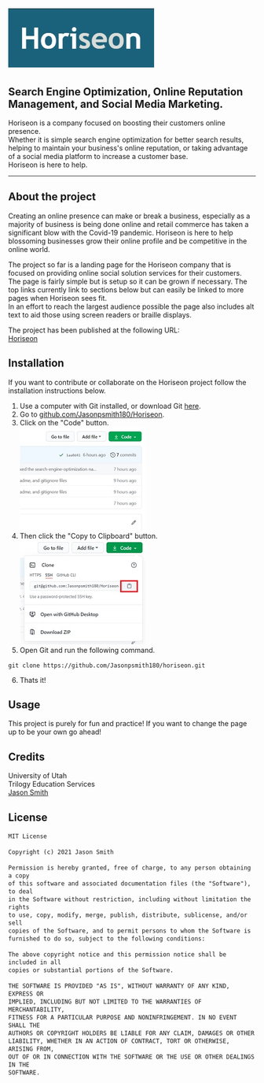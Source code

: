# ![Horiseon Logo](/assets/images/logo.jpg "Horiseon Logo")

##  Search Engine Optimization, Online Reputation Management, and Social Media Marketing.

Horiseon is a company focused on boosting their customers online presence.  
Whether it is simple search engine optimization for better search results, helping to maintain your business's online reputation, or taking advantage of a social media platform to increase a customer base.  
Horiseon is here to help.  

***

## About the project
Creating an online presence can make or break a business, especially as a majority of business is being done online and retail commerce has taken a significant blow with the Covid-19 pandemic.
Horiseon is here to help blossoming businesses grow their online profile and be competitive in the online world.

The project so far is a landing page for the Horiseon company that is focused on providing online social solution services for their customers.  
The page is fairly simple but is setup so it can be grown if necessary. The top links currently link to sections below but can easily be linked to more pages when Horiseon sees fit.  
In an effort to reach the largest audience possible the page also includes alt text to aid those using screen readers or braille displays.

The project has been published at the following URL:  
[Horiseon](https://jasonpsmith180.github.io/Horiseon/)


## Installation
If you want to contribute or collaborate on the Horiseon project follow the installation instructions below.  

1. Use a computer with Git installed, or download Git [here](https://git-scm.com/downloads).
2. Go to [github.com/Jasonpsmith180/Horiseon](https://github.com/Jasonpsmith180/Horiseon).
3. Click on the "Code" button.  
![Code Button](/assets/images/code-button.jpg "Code Button")
4. Then click the "Copy to Clipboard" button.  
![Clipboard Button](/assets/images/clipboard-button.jpg)
5. Open Git and run the following command.  
```
git clone https://github.com/Jasonpsmith180/horiseon.git

```
6. Thats it!

## Usage

This project is purely for fun and practice! If you want to change the page up to be your own go ahead!  

## Credits
University of Utah  
Trilogy Education Services  
[Jason Smith](https://github.com/Jasonpsmith180)

## License
```
MIT License

Copyright (c) 2021 Jason Smith

Permission is hereby granted, free of charge, to any person obtaining a copy
of this software and associated documentation files (the "Software"), to deal
in the Software without restriction, including without limitation the rights
to use, copy, modify, merge, publish, distribute, sublicense, and/or sell
copies of the Software, and to permit persons to whom the Software is
furnished to do so, subject to the following conditions:

The above copyright notice and this permission notice shall be included in all
copies or substantial portions of the Software.

THE SOFTWARE IS PROVIDED "AS IS", WITHOUT WARRANTY OF ANY KIND, EXPRESS OR
IMPLIED, INCLUDING BUT NOT LIMITED TO THE WARRANTIES OF MERCHANTABILITY,
FITNESS FOR A PARTICULAR PURPOSE AND NONINFRINGEMENT. IN NO EVENT SHALL THE
AUTHORS OR COPYRIGHT HOLDERS BE LIABLE FOR ANY CLAIM, DAMAGES OR OTHER
LIABILITY, WHETHER IN AN ACTION OF CONTRACT, TORT OR OTHERWISE, ARISING FROM,
OUT OF OR IN CONNECTION WITH THE SOFTWARE OR THE USE OR OTHER DEALINGS IN THE
SOFTWARE.
```
